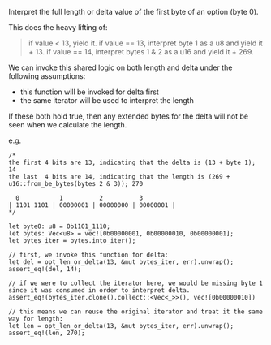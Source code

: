 Interpret the full length or delta value of the first byte of an option (byte 0).

This does the heavy lifting of:
> if value < 13, yield it.
> if value == 13, interpret byte 1 as a u8 and yield it + 13.
> if value == 14, interpret bytes 1 & 2 as a u16 and yield it + 269.

We can invoke this shared logic on both length and delta under the following assumptions:
 - this function will be invoked for delta first
 - the same iterator will be used to interpret the length

If these both hold true, then any extended bytes for the delta will not be seen when we calculate the length.

e.g.

```ignore
/*
the first 4 bits are 13, indicating that the delta is (13 + byte 1); 14
the last  4 bits are 14, indicating that the length is (269 + u16::from_be_bytes(bytes 2 & 3)); 270

  0           1          2          3
| 1101 1101 | 00000001 | 00000000 | 00000001 |
*/

let byte0: u8 = 0b1101_1110;
let bytes: Vec<u8> = vec![0b00000001, 0b00000010, 0b00000001];
let bytes_iter = bytes.into_iter();

// first, we invoke this function for delta:
let del = opt_len_or_delta(13, &mut bytes_iter, err).unwrap();
assert_eq!(del, 14);

// if we were to collect the iterator here, we would be missing byte 1 since it was consumed in order to interpret delta.
assert_eq!(bytes_iter.clone().collect::<Vec<_>>(), vec![0b00000010])

// this means we can reuse the original iterator and treat it the same way for length:
let len = opt_len_or_delta(13, &mut bytes_iter, err).unwrap();
assert_eq!(len, 270);
```
